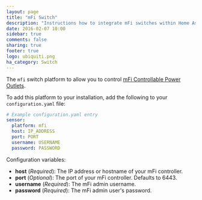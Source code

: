 ```yaml
---
layout: page
title: "mFi Switch"
description: "Instructions how to integrate mFi switches within Home Assistant."
date: 2016-02-07 10:00
sidebar: true
comments: false
sharing: true
footer: true
logo: ubiquiti.png
ha_category: Switch
---
```



The `mfi` switch platform to allow you to control [mFi Controllable Power Outlets](https://www.ubnt.com/mfi/mpower/).

To add this platform to your installation, add the following to your `configuration.yaml` file:

```yaml
# Example configuration.yaml entry
sensor:
  platform: mfi
  host: IP_ADDRESS
  port: PORT
  username: USERNAME
  password: PASSWORD
```

Configuration variables:

- **host** (*Required*): The IP address or hostname of your mFi controller.
- **port** (*Optional*): The port of your mFi controller. Defaults to 6443.
- **username** (*Required*): The mFi admin username.
- **password** (*Required*): The mFi admin user's password.

